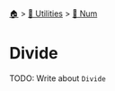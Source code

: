 <!--startTocHeader-->
[🏠](../../README.md) > [🔧 Utilities](../README.md) > [🔢 Num](README.md)
# Divide
<!--endTocHeader-->

TODO: Write about `Divide`

<!--startTocSubtopic-->
<!--endTocSubtopic-->
